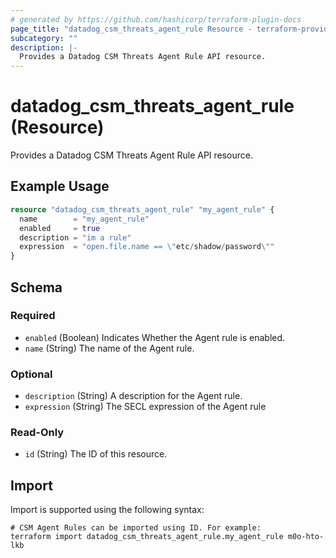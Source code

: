 ```yaml
---
# generated by https://github.com/hashicorp/terraform-plugin-docs
page_title: "datadog_csm_threats_agent_rule Resource - terraform-provider-datadog"
subcategory: ""
description: |-
  Provides a Datadog CSM Threats Agent Rule API resource.
---
```


# datadog_csm_threats_agent_rule (Resource)

Provides a Datadog CSM Threats Agent Rule API resource.

## Example Usage

```terraform
resource "datadog_csm_threats_agent_rule" "my_agent_rule" {
  name        = "my_agent_rule"
  enabled     = true
  description = "im a rule"
  expression  = "open.file.name == \"etc/shadow/password\""
}
```

<!-- schema generated by tfplugindocs -->
## Schema

### Required

- `enabled` (Boolean) Indicates Whether the Agent rule is enabled.
- `name` (String) The name of the Agent rule.

### Optional

- `description` (String) A description for the Agent rule.
- `expression` (String) The SECL expression of the Agent rule

### Read-Only

- `id` (String) The ID of this resource.

## Import

Import is supported using the following syntax:

```shell
# CSM Agent Rules can be imported using ID. For example:
terraform import datadog_csm_threats_agent_rule.my_agent_rule m0o-hto-lkb
```
